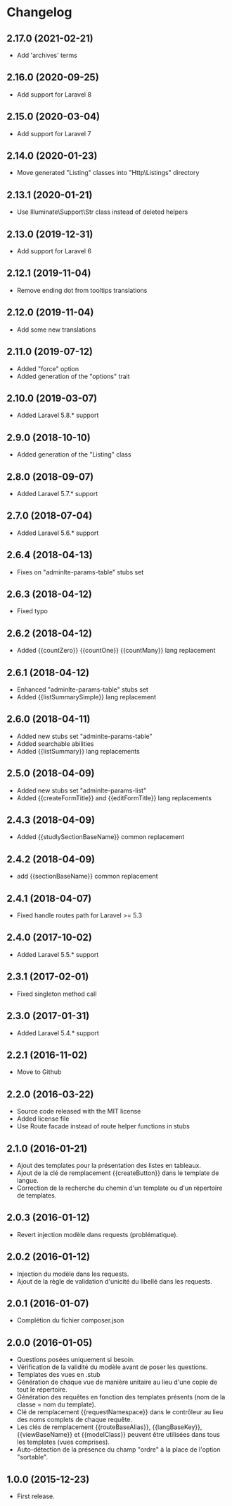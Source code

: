 Changelog
=========

2.17.0 (2021-02-21)
-------------------

- Add 'archives' terms


2.16.0 (2020-09-25)
-------------------

- Add support for Laravel 8


2.15.0 (2020-03-04)
-------------------

- Add support for Laravel 7


2.14.0 (2020-01-23)
-------------------

- Move generated "Listing" classes into "Http\Listings" directory


2.13.1 (2020-01-21)
-------------------

- Use Illuminate\Support\Str class instead of deleted helpers


2.13.0 (2019-12-31)
-------------------

- Add support for Laravel 6


2.12.1 (2019-11-04)
-------------------

- Remove ending dot from tooltips translations


2.12.0 (2019-11-04)
-------------------

- Add some new translations


2.11.0 (2019-07-12)
-------------------

- Added "force" option
- Added generation of the "options" trait


2.10.0 (2019-03-07)
-------------------

- Added Laravel 5.8.* support


2.9.0 (2018-10-10)
------------------

- Added generation of the "Listing" class


2.8.0 (2018-09-07)
------------------

- Added Laravel 5.7.* support


2.7.0 (2018-07-04)
------------------

- Added Laravel 5.6.* support


2.6.4 (2018-04-13)
------------------

- Fixes on "adminlte-params-table" stubs set


2.6.3 (2018-04-12)
------------------

- Fixed typo


2.6.2 (2018-04-12)
------------------

- Added {{countZero}} {{countOne}} {{countMany}} lang replacement


2.6.1 (2018-04-12)
------------------

- Enhanced "adminlte-params-table" stubs set
- Added {{listSummarySimple}} lang replacement


2.6.0 (2018-04-11)
------------------

- Added new stubs set "adminlte-params-table"
- Added searchable abilities
- Added {{listSummary}} lang replacements


2.5.0 (2018-04-09)
------------------

- Added new stubs set "adminlte-params-list"
- Added {{createFormTitle}} and {{editFormTitle}} lang replacements


2.4.3 (2018-04-09)
------------------

- Added {{studlySectionBaseName}} common replacement


2.4.2 (2018-04-09)
------------------

- add {{sectionBaseName}} common replacement


2.4.1 (2018-04-07)
------------------

- Fixed handle routes path for Laravel >= 5.3


2.4.0 (2017-10-02)
------------------

- Added Laravel 5.5.* support


2.3.1 (2017-02-01)
------------------

- Fixed singleton method call


2.3.0 (2017-01-31)
------------------

- Added Laravel 5.4.* support


2.2.1 (2016-11-02)
------------------

- Move to Github


2.2.0 (2016-03-22)
------------------

- Source code released with the MIT license
- Added license file
- Use Route facade instead of route helper functions in stubs


2.1.0 (2016-01-21)
------------------

- Ajout des templates pour la présentation des listes en tableaux.
- Ajout de la clé de remplacement {{createButton}} dans le template de langue.
- Correction de la recherche du chemin d'un template ou d'un répertoire de templates.


2.0.3 (2016-01-12)
------------------

- Revert injection modèle dans requests (problématique).


2.0.2 (2016-01-12)
------------------

- Injection du modèle dans les requests.
- Ajout de la règle de validation d'unicité du libellé dans les requests.


2.0.1 (2016-01-07)
------------------

- Complétion du fichier composer.json


2.0.0 (2016-01-05)
------------------

- Questions posées uniquement si besoin.
- Vérification de la validité du modèle avant de poser les questions.
- Templates des vues en .stub
- Génération de chaque vue de manière unitaire au lieu d'une copie de tout le répertoire.
- Génération des requêtes en fonction des templates présents (nom de la classe = nom du template).
- Clé de remplacement {{requestNamespace}} dans le contrôleur au lieu des noms complets de chaque requête.
- Les clés de remplacement {{routeBaseAlias}}, {{langBaseKey}}, {{viewBaseName}} et {{modelClass}}
  peuvent être utilisées dans tous les templates (vues comprises).
- Auto-détection de la présence du champ "ordre" à la place de l'option "sortable".


1.0.0 (2015-12-23)
------------------

- First release.

